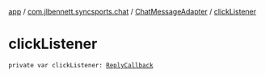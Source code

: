 [app](../../index.md) / [com.jlbennett.syncsports.chat](../index.md) / [ChatMessageAdapter](index.md) / [clickListener](./click-listener.md)

# clickListener

`private var clickListener: `[`ReplyCallback`](../-reply-callback/index.md)